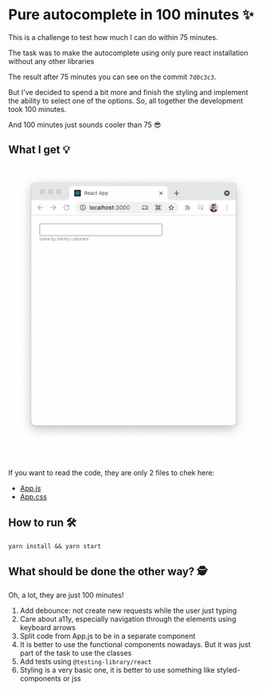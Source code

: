 # Pure autocomplete in 100 minutes ✨

This is a challenge to test how much I can do within 75 minutes.

The task was to make the autocomplete using only pure react installation without any other libraries

The result after 75 minutes you can see on the commit `7d0c3c3`.

But I've decided to spend a bit more and finish the styling and implement the ability to select one of the options. So, all together the development took 100 minutes.

And 100 minutes just sounds cooler than 75 😎

## What I get 💡

![demo](./docs/demo.gif)

If you want to read the code, they are only 2 files to chek here:

- [App.js](./src/App.js)
- [App.css](./src/App.css)

## How to run 🛠️

```shell
yarn install && yarn start
```

## What should be done the other way? 🕵️

Oh, a lot, they are just 100 minutes!

1. Add debounce: not create new requests while the user just typing
2. Care about a11y, especially navigation through the elements using keyboard arrows
3. Split code from App.js to be in a separate component
4. It is better to use the functional components nowadays. But it was just part of the task to use the classes
5. Add tests using `@testing-library/react`
6. Styling is a very basic one, it is better to use something like styled-components or jss
